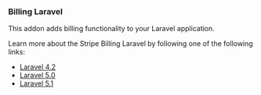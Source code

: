 ### Billing Laravel

This addon adds billing functionality to your Laravel application.

Learn more about the Stripe Billing Laravel by following one of the following links:

- [Laravel 4.2](https://cartalyst.com/manual/stripe-billing-laravel/1.0)
- [Laravel 5.0](https://cartalyst.com/manual/stripe-billing-laravel/2.0)
- [Laravel 5.1](https://cartalyst.com/manual/stripe-billing-laravel/3.0)
